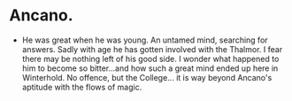 # Ancano.
- He was great when he was young. An untamed mind, searching for answers. Sadly with age he has gotten involved with the Thalmor. I fear there may be nothing left of his good side.
I wonder what happened to him to become so bitter...and how such a great mind ended up here in Winterhold. No offence, but the College... it is way beyond Ancano's aptitude with the flows of magic.
